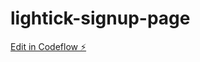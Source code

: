 # lightick-signup-page

[Edit in Codeflow ⚡️](https://stackblitz.com/~/github.com/MZIM-AND/lightick-signup-page)